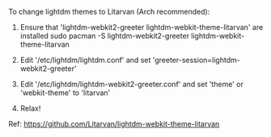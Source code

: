 To change lightdm themes to Litarvan (Arch recommended):

1) Ensure that 'lightdm-webkit2-greeter lightdm-webkit-theme-litarvan' are installed
    sudo pacman -S lightdm-webkit2-greeter lightdm-webkit-theme-litarvan

2) Edit '/etc/lightdm/lightdm.conf' and set 'greeter-session=lightdm-webkit2-greeter'

3) Edit '/etc/lightdm/lightdm-webkit2-greeter.conf' and set 'theme' or 'webkit-theme' to 'litarvan'

4) Relax!


Ref: https://github.com/Litarvan/lightdm-webkit-theme-litarvan